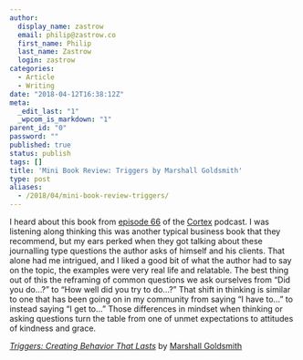 ```yaml
---
author:
  display_name: zastrow
  email: philip@zastrow.co
  first_name: Philip
  last_name: Zastrow
  login: zastrow
categories:
  - Article
  - Writing
date: "2018-04-12T16:38:12Z"
meta:
  _edit_last: "1"
  _wpcom_is_markdown: "1"
parent_id: "0"
password: ""
published: true
status: publish
tags: []
title: 'Mini Book Review: Triggers by Marshall Goldsmith'
type: post
aliases:
  - /2018/04/mini-book-review-triggers/
---
```

<p>I heard about this book from <a href="https://www.relay.fm/cortex/66">episode 66</a> of the <a href="https://www.relay.fm/cortex">Cortex</a> podcast. I was listening along thinking this was another typical business book that they recommend, but my ears perked when they got talking about these journalling type questions the author asks of himself and his clients. That alone had me intrigued, and I liked a good bit of what the author had to say on the topic, the examples were very real life and relatable. The best thing out of this the reframing of common questions we ask ourselves from “Did you do…?” to “How well did you try to do…?” That shift in thinking is similar to one that has been going on in my community from saying “I have to…” to instead saying “I get to…” Those differences in mindset when thinking or asking questions turn the table from one of unmet expectations to attitudes of kindness and grace.</p>
<p><a href="https://www.goodreads.com/book/show/30688276-triggers"><em>Triggers: Creating Behavior That Lasts</em></a> by <a href="https://www.goodreads.com/author/show/48383.Marshall_Goldsmith">Marshall Goldsmith</a></p>
